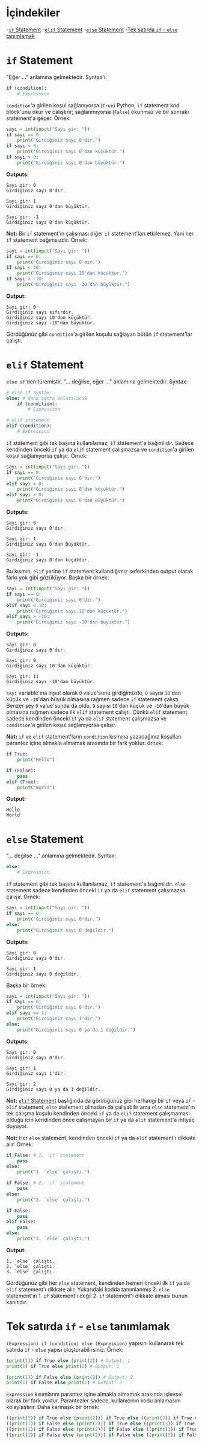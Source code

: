 # İçindekiler
-[`if` Statement](#1)
-[`elif` Statement](#2)
-[`else` Statement](#3)
-[Tek satırda `if` - `else` tanımlamak](#4)

<h1 id="1"><code>if</code> Statement</h1>

"Eğer ..." anlamına gelmektedir. Syntax'ı:
```py
if (condition):
	# Expression
``` 
`condition`'a girilen koşul sağlanıyorsa (`True`) Python, `if` statement kod block'unu okur ve çalıştırır; sağlanmıyorsa (`False`) okunmaz ve bir sonraki statement'a geçer. Örnek:
```py
sayı = int(input("Sayı gir: "))
if sayı == 0:
    print("Girdiğiniz sayı 0'dır.")
if sayı < 0:
    print("Girdiğiniz sayı 0'dan küçüktür.")
if sayı > 0:
    print("Girdiğiniz sayı 0'dan büyüktür.")
```
**Outputs:**
```
Sayı gir: 0
Girdiğiniz sayı 0'dır.
```
```
Sayı gir: 1
Girdiğiniz sayı 0'dan büyüktür.
```
```
Sayı gir: -1
Girdiğiniz sayı 0'dan küçüktür.
```

**Not:** Bir `if` statement'ın çalışması diğer `if` statement'ları etkilemez. Yani her `if` statement bağımsızdır. Örnek:
```py
sayı = int(input("Sayı gir: "))
if sayı == 0:
    print("Girdiğiniz sayı 0'dır.")
if sayı < 10:
    print("Girdiğiniz sayı 10'dan küçüktür.")
if sayı > -10:
    print("Girdiğiniz sayı -10'dan büyüktür.")
```
**Output:**
```
Sayı gir: 0
Girdiğiniz sayı sıfırdır.
Girdiğiniz sayı 10'dan küçüktür.
Girdiğiniz sayı -10'dan büyüktür.
```
Gördüğünüz gibi `condition`'a girilen koşulu sağlayan bütün `if` statement'lar çalıştı.

<h1 id="2"><code>elif</code> Statement</h1>

`else if`'den türemiştir. "... değilse, eğer ..." anlamına gelmektedir. Syntax:
```py
# else if syntax:
else: # daha sonra anlatılacak
	if (condition):
		# Expression
```
```py
# elif statement
elif (condition):
	# Expression
```
`if` statement gibi tak başına kullanılamaz, `if` statement'a bağımlıdır. Sadece kendinden önceki `if` ya da `elif` statement çalışmazsa ve `condition`'a girilen koşul sağlanıyorsa çalışır. Örnek:
```py
sayı = int(input("Sayı gir: "))
if sayı == 0:
    print("Girdiğiniz sayı 0'dır.")
elif sayı < 0:
    print("Girdiğiniz sayı 0'dan küçüktür.")
elif sayı > 0:
    print("Girdiğiniz sayı 0'dan Büyüktür.")
```
**Outputs:**
```
Sayı gir: 0
Girdiğiniz sayı 0'dır.
```
```
Sayı gir: 1
Girdiğiniz sayı 0'dan Büyüktür.
```
```
Sayı gir: -1
Girdiğiniz sayı 0'dan küçüktür.
```
Bu kısmın, `elif` yerine `if` statement kullandığımız seferkinden output olarak farkı yok gibi gözüküyor. Başka bir örnek:
```py
sayı = int(input("Sayı gir: "))
if sayı == 0:
    print("Girdiğiniz sayı 0'dır.")
elif sayı < 10:
    print("Girdiğiniz sayı 10'dan küçüktür.")
elif sayı > -10:
    print("Girdiğiniz sayı -10'dan büyüktür.")
```
**Outputs:**
```
Sayı gir: 0
Girdiğiniz sayı 0'dır.
```
```
Sayı gir: 9
Girdiğiniz sayı 10'dan küçüktür.
```
```
Sayı gir: 11
Girdiğiniz sayı -10'dan büyüktür.
```
`sayı` variable'ına input olarak `0` value'sunu girdiğimizde, `0` sayısı `10`'dan küçük ve `-10`'dan büyük olmasına rağmen sadece `if` statement çalıştı. Benzer şey `9` value'sunda da oldu. `9` sayısı `10`'dan küçük ve `-10`'dan büyük olmasına rağmen sadece ilk `elif` statement çalıştı. Çünkü `elif` statement sadece kendinden önceki `if` ya da `elif` statement çalışmazsa ve `condition`'a girilen koşul sağlanıyorsa çalışır.

**Not:** `if` ve `elif` statement'ların `condition` kısmına yazacağınız koşulları parantez içine almakla almamak arasında bir fark yoktur. örnek:
```py
if True:
    print("Hello")

if (False):
    pass
elif (True):
    print("World")
```
**Output:**
```
Hello
World
```

<h1 id="3"><code>else</code> Statement</h1>

"... değilse ..." anlamına gelmektedir. Syntax:
```py
else:
	# Expression
```

`if` statement gibi tak başına kullanılamaz, `if` statement'a bağımlıdır. `else` statement sadece kendinden önceki `if` ya da `elif` statement çalışmazsa çalışır. Örnek:
```py
sayı = int(input("Sayı gir: "))
if sayı == 0:
	print("Girdiğiniz sayı 0'dır.")
else:
	print("Girdiğiniz sayı 0 değildir.")
```
**Outputs:**
```
Sayı gir: 0
Girdiğiniz sayı 0'dır.
```
```
Sayı gir: 1
Girdiğiniz sayı 0 değildir.
```

Başka bir örnek:
```py
sayı = int(input("Sayı gir: "))
if sayı == 0:
	print("Girdiğiniz sayı 0'dır.")
elif sayı == 1:
	print("Girdiğiniz sayı 1'dir.")
else:
	print("Girdiğiniz sayı 0 ya da 1 değildir.")
```
**Outputs:**
```
Sayı gir: 0
Girdiğiniz sayı 0'dır.
```
```
Sayı gir: 1
Girdiğiniz sayı 1'dir.
```
```
Sayı gir: 2
Girdiğiniz sayı 0 ya da 1 değildir.
```

**Not:** [`elif` Statement](#2) başlığında da gördüğünüz gibi herhangi bir `if` veya `if` - `elif` statement, `else` statement olmadan da çalışabilir ama `else` statement'ın tek çalışma koşulu kendinden önceki `if` ya da `elif` statement çalışmaması olduğu için kendinden önce çalışmayan bir `if` ya da `elif` statement'a ihtiyaç duyuyor.

**Not:** Her `else` statement, kendinden önceki `if` ya da `elif` statement'ı dikkate alır. Örnek:
```py
if False: # 1. `if` statement
    pass
else:
    print("1. `else` çalıştı.")

if False: # 2. `if` statement
    pass
else:
    print("2. `else` çalıştı.")

if False:
    pass
elif False:
    pass
else:
    print("3. `else` çalıştı.")
```
**Output:**
```
1. `else` çalıştı.
2. `else` çalıştı.
3. `else` çalıştı.
```
Gördüğünüz gibi her `else` statement, kendinden hemen önceki ilk `if` ya da `elif` statement'ı dikkate alır. Yukarıdaki kodda tanımlanmış 2. `else` statement'ın 1. `if` statement'ı değil 2. `if` statement'ı dikkate alması bunun kanıtıdır.

<h1 id="4">Tek satırda <code>if</code> - <code>else</code> tanımlamak</h1>

`(Expression) if (condition) else (Expression)` yapısını kullanarak tek satırda `if` - `else` yapısı oluşturabilirsiniz. Örnek:
```py
(print(1)) if True else (print(2)) # Output: 1
print(1) if True else print(2) # Output: 1

(print(1)) if False else (print(2)) # Output: 2
print(1) if False else print(2) # Output: 2
```
`Expression` kısımlarını parantez içine almakla almamak arasında işlevsel olarak bir fark yoktur. Parantezler sadece, kullanıcının kodu anlamasını kolaylaştırır. Daha karmaşık bir örnek:
```py
((print(1)) if True else (print(2))) if True else ((print(3)) if True else print(4)) # Output: 1
((print(1)) if False else (print(2))) if True else ((print(3)) if True else print(4)) # Output: 2
((print(1)) if False else (print(2))) if False else ((print(3)) if True else print(4)) # Output: 3
((print(1)) if False else (print(2))) if False else ((print(3)) if False else print(4)) # Output: 4
```